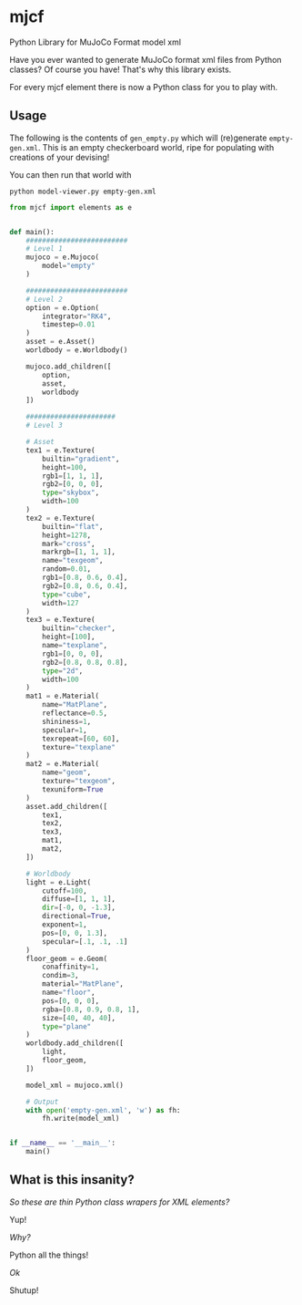 # mjcf
Python Library for MuJoCo Format model xml

Have you ever wanted to generate MuJoCo format
xml files from Python classes? Of course you have! That's why this library
exists. 

For every mjcf element there is now a Python class for you to play with.

## Usage

The following is the contents of `gen_empty.py` which will (re)generate
`empty-gen.xml`. This is an empty checkerboard world, ripe for populating with
creations of your devising!

You can then run that world with

```
python model-viewer.py empty-gen.xml
```

```python
from mjcf import elements as e


def main():
    #########################
    # Level 1
    mujoco = e.Mujoco(
        model="empty"
    )

    #########################
    # Level 2
    option = e.Option(
        integrator="RK4",
        timestep=0.01
    )
    asset = e.Asset()
    worldbody = e.Worldbody()

    mujoco.add_children([
        option,
        asset,
        worldbody
    ])

    ######################
    # Level 3

    # Asset
    tex1 = e.Texture(
        builtin="gradient",
        height=100,
        rgb1=[1, 1, 1],
        rgb2=[0, 0, 0],
        type="skybox",
        width=100
    )
    tex2 = e.Texture(
        builtin="flat",
        height=1278,
        mark="cross",
        markrgb=[1, 1, 1],
        name="texgeom",
        random=0.01,
        rgb1=[0.8, 0.6, 0.4],
        rgb2=[0.8, 0.6, 0.4],
        type="cube",
        width=127
    )
    tex3 = e.Texture(
        builtin="checker",
        height=[100],
        name="texplane",
        rgb1=[0, 0, 0],
        rgb2=[0.8, 0.8, 0.8],
        type="2d",
        width=100
    )
    mat1 = e.Material(
        name="MatPlane",
        reflectance=0.5,
        shininess=1,
        specular=1,
        texrepeat=[60, 60],
        texture="texplane"
    )
    mat2 = e.Material(
        name="geom",
        texture="texgeom",
        texuniform=True
    )
    asset.add_children([
        tex1,
        tex2,
        tex3,
        mat1,
        mat2,
    ])

    # Worldbody
    light = e.Light(
        cutoff=100,
        diffuse=[1, 1, 1],
        dir=[-0, 0, -1.3],
        directional=True,
        exponent=1,
        pos=[0, 0, 1.3],
        specular=[.1, .1, .1]
    )
    floor_geom = e.Geom(
        conaffinity=1,
        condim=3,
        material="MatPlane",
        name="floor",
        pos=[0, 0, 0],
        rgba=[0.8, 0.9, 0.8, 1],
        size=[40, 40, 40],
        type="plane"
    )
    worldbody.add_children([
        light,
        floor_geom,
    ])

    model_xml = mujoco.xml()

    # Output
    with open('empty-gen.xml', 'w') as fh:
        fh.write(model_xml)


if __name__ == '__main__':
    main()
```

## What is this insanity?

*So these are thin Python class wrapers for XML elements?*

Yup!

*Why?*

Python all the things!

*Ok*

Shutup!
